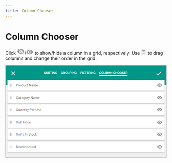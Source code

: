 ```yaml
---
title: Column Chooser
---
```

# Column Chooser
Click ![eud-grid-customizationdialog-show](../../../images/Img128929.png)/![eud-grid-customizationdialog-hide](../../../images/Img128930.png) to show/hide a column in a grid, respectively. Use ![eud-grid-customizationdialog-sorting-drag](../../../images/Img128887.png) to drag columns and change their order in the grid.

![eud-grid-customizationdialog-columnchooserpage](../../../images/Img128928.png)